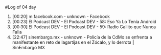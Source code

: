 #Log of 04 day

1. [00:20] m.facebook.com - unknown - Facebook
1. [00:23] El Podcast DEV - El Podcast DEV - 58: Eso Ya Lo Tenía Android
1. [00:30] El Podcast DEV - El Podcast DEV - 59: Radio Gallito que Nunca Falla
1. [22:47] sinembargo.mx - unknown - Policía de la CdMx se enfrenta a manifestante en reto de lagartijas en el Zócalo, y lo derrota | SinEmbargo MX
